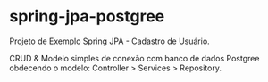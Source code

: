 # spring-jpa-postgree
Projeto de Exemplo Spring JPA - Cadastro de Usuário. 

CRUD & Modelo simples de conexão com banco de dados Postgree obdecendo o modelo:
Controller > Services > Repository. 

